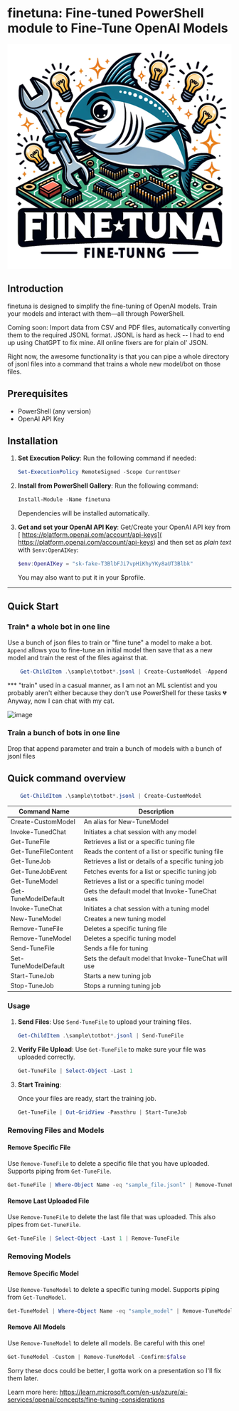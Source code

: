 # finetuna: Fine-tuned PowerShell module to Fine-Tune OpenAI Models

<p align="center">
  <img src="./logo.png"/>
</p>

## Introduction

finetuna is designed to simplify the fine-tuning of OpenAI models. Train your models and interact with them—all through PowerShell.

Coming soon: Import data from CSV and PDF files, automatically converting them to the required JSONL format. JSONL is hard as heck -- I had to end up using ChatGPT to fix mine. All online fixers are for plain ol' JSON.

Right now, the awesome functionality is that you can pipe a whole directory of jsonl files into a command that trains a whole new model/bot on those files.

## Prerequisites

- PowerShell (any version)
- OpenAI API Key

## Installation

1. **Set Execution Policy**:
   Run the following command if needed:
    ```powershell
    Set-ExecutionPolicy RemoteSigned -Scope CurrentUser
    ```

2. **Install from PowerShell Gallery**:
    Run the following command:
    ```powershell
    Install-Module -Name finetuna
    ```
    Dependencies will be installed automatically.

3. **Get and set your OpenAI API Key**:
   Get/Create your OpenAI API key from [ https://platform.openai.com/account/api-keys]( https://platform.openai.com/account/api-keys) and then set as *plain text* with `$env:OpenAIKey`:
    ```powershell
    $env:OpenAIKey = "sk-fake-T3BlbFJi7vpHiKhyYKy8aUT3Blbk"
    ```
   You may also want to put it in your $profile.
---
## Quick Start

### Train* a whole bot in one line

Use a bunch of json files to train or "fine tune" a model to make a bot. `Append` allows you to fine-tune an initial model then save that as a new model and train the rest of the files against that.

```powershell
    Get-ChildItem .\sample\totbot*.jsonl | Create-CustomModel -Append
```

*** "train" used in a casual manner, as I am not an ML scientist and you probably aren't either because they don't use PowerShell for these tasks 💔 Anyway, now I can chat with my cat.

![image](https://github.com/potatoqualitee/finetuna/assets/8278033/46ccab85-8cb8-4945-ab1a-09bec63f3718)

### Train a bunch of bots in one line

Drop that append parameter and train a bunch of models with a bunch of jsonl files

## Quick command overview

```powershell
    Get-ChildItem .\sample\totbot*.jsonl | Create-CustomModel
```
| Command Name       | Description                                        |
|--------------------|----------------------------------------------------|
| Create-CustomModel | An alias for New-TuneModel                         |
| Invoke-TunedChat   | Initiates a chat session with any model            |
| Get-TuneFile       | Retrieves a list or a specific tuning file         |
| Get-TuneFileContent| Reads the content of a list or specific tuning file|
| Get-TuneJob        | Retrieves a list or details of a specific tuning job|
| Get-TuneJobEvent   | Fetches events for a list or specific tuning job   |
| Get-TuneModel      | Retrieves a list or a specific tuning model        |
| Get-TuneModelDefault| Gets the default model that Invoke-TuneChat uses|
| Invoke-TuneChat    | Initiates a chat session with a tuning model       |
| New-TuneModel      | Creates a new tuning model                         |
| Remove-TuneFile    | Deletes a specific tuning file                     |
| Remove-TuneModel   | Deletes a specific tuning model                    |
| Send-TuneFile      | Sends a file for tuning                            |
| Set-TuneModelDefault| Sets the default model that Invoke-TuneChat will use|
| Start-TuneJob      | Starts a new tuning job                            |
| Stop-TuneJob       | Stops a running tuning job                         |

### Usage

1. **Send Files**:
   Use `Send-TuneFile` to upload your training files.

    ```powershell
    Get-ChildItem .\sample\totbot*.jsonl | Send-TuneFile
    ```

2. **Verify File Upload**:
   Use `Get-TuneFile` to make sure your file was uploaded correctly.

    ```powershell
    Get-TuneFile | Select-Object -Last 1
    ```


1. **Start Training**:

   Once your files are ready, start the training job.
    ```powershell
    Get-TuneFile | Out-GridView -Passthru | Start-TuneJob
    ```

### Removing Files and Models

#### Remove Specific File
Use `Remove-TuneFile` to delete a specific file that you have uploaded. Supports piping from `Get-TuneFile`.

```powershell
Get-TuneFile | Where-Object Name -eq "sample_file.jsonl" | Remove-TuneFile
```

#### Remove Last Uploaded File
Use `Remove-TuneFile` to delete the last file that was uploaded. This also pipes from `Get-TuneFile`.

```powershell
Get-TuneFile | Select-Object -Last 1 | Remove-TuneFile
```

### Removing Models

#### Remove Specific Model
Use `Remove-TuneModel` to delete a specific tuning model. Supports piping from `Get-TuneModel`.

```powershell
Get-TuneModel | Where-Object Name -eq "sample_model" | Remove-TuneModel
```

#### Remove All Models
Use `Remove-TuneModel` to delete all models. Be careful with this one!

```powershell
Get-TuneModel -Custom | Remove-TuneModel -Confirm:$false
```

Sorry these docs could be better, I gotta work on a presentation so I'll fix them later.

Learn more here: https://learn.microsoft.com/en-us/azure/ai-services/openai/concepts/fine-tuning-considerations
